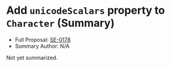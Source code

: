# Add `unicodeScalars` property to `Character` (Summary)

* Full Proposal: [SE-0178](https://github.com/apple/swift-evolution/blob/main/proposals/0178-character-unicode-view.md)
* Summary Author: N/A

Not yet summarized.
